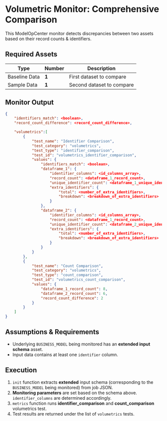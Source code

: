 # Volumetric Monitor: Comprehensive Comparison
This ModelOpCenter monitor detects discrepancies between two assets based on their record counts & identifiers.

## Required Assets

| Type          | Number | Description                                           |
| ------------- | ------ | ----------------------------------------------------- |
| Baseline Data | **1**  | First dataset to compare |
| Sample Data   | **1**  | Second dataset to compare |

## Monitor Output

```JSON
{
    "identifiers_match": <boolean>,
    "record_count_difference": <record_count_difference>,

    "volumetrics":[
        {
            "test_name": "Identifier Comparison",
            "test_category": "volumetrics",
            "test_type": "identifier_comparison",
            "test_id": "volumetrics_identifier_comparison",
            "values": {
                "identifiers_match": <boolean>,
                "dataframe_1": {
                    "identifier_columns": <id_columns_array>,
                    "record_count": <dataframe_1_record_count>,
                    "unique_identifier_count": <dataframe_1_unique_identifier_count>,
                    "extra_identifiers": {
                        "total": <number_of_extra_identifiers>,
                        "breakdown": <breakdown_of_extra_identifiers>
                    }
                },
                "dataframe_2": {
                    "identifier_columns": <id_columns_array>,
                    "record_count": <dataframe_1_record_count>,
                    "unique_identifier_count": <dataframe_2_unique_identifier_count>,
                    "extra_identifiers": {
                        "total": <number_of_extra_identifiers>,
                        "breakdown": <breakdown_of_extra_identifiers>
                    }
                }
            }
        },
        {
            "test_name": "Count Comparison",
            "test_category": "volumetrics",
            "test_type": "count_comparison",
            "test_id": "volumetrics_count_comparison",
            "values": {
                "dataframe_1_record_count": 8,
                "dataframe_2_record_count": 6,
                "record_count_difference": 2
            }
        }
    ]
}
```

## Assumptions & Requirements
 - Underlying `BUSINESS_MODEL` being monitored has an **extended input schema** asset.
 - Input data contains at least one `identifier` column.

## Execution
1. `init` function extracts **extended** input schema (corresponding to the `BUSINESS_MODEL` being monitored) from job JSON.
2. **Monitoring parameters** are set based on the schema above. `identifier_columns` are determined accordingly.
3. `metrics` function runs **identifier_comparison** and **count_comparison** volumetrics test.
4. Test results are returned under the list of `volumetrics` tests.
